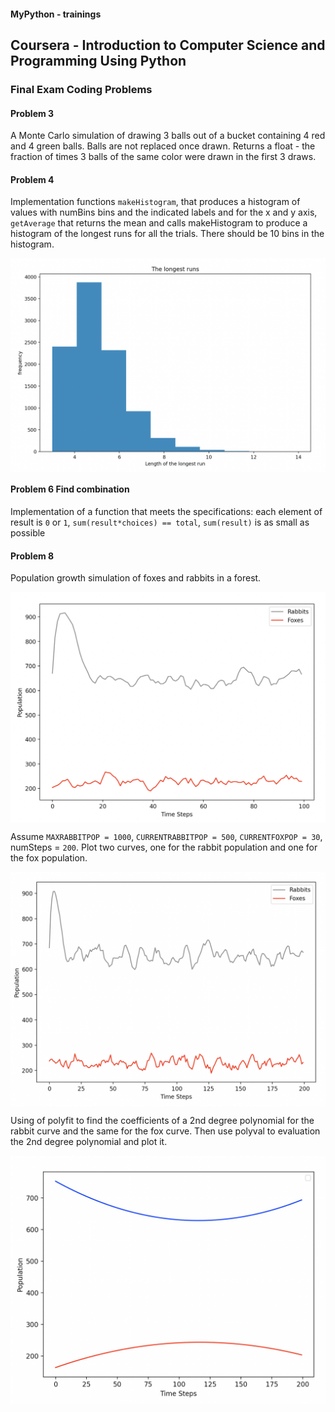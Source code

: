 #### MyPython - trainings

## Coursera - Introduction to Computer Science and Programming Using Python

### Final Exam Coding Problems

#### Problem 3

A Monte Carlo simulation of drawing 3 balls out of a bucket containing 4 red and 4 green balls.
Balls are not replaced once drawn. Returns a float - the fraction of times 3  balls of the same color were drawn in the first 3 draws.

#### Problem 4

Implementation functions `makeHistogram`, that produces a histogram of values with numBins bins and the indicated labels
and for the x and y axis, `getAverage` that returns the mean and calls makeHistogram to produce a histogram of the longest runs for all the trials. There should be 10 bins in the histogram.

<img src="https://github.com/alexey198631/trainings/blob/main/edx_introduction_to_computational_thinking_and_data_science/Problem_Set_Final_Exam/data_files/p4.png" alt="p4" width="600" align="center">

#### Problem 6 Find combination

Implementation of a function that meets the specifications: each element of result is `0` or `1`, `sum(result*choices) == total`, `sum(result)` is as small as possible

#### Problem 8

Population growth simulation of foxes and rabbits in a forest.

<img src="https://github.com/alexey198631/trainings/blob/main/edx_introduction_to_computational_thinking_and_data_science/Problem_Set_Final_Exam/data_files/p81.png" alt="p81" width="600" align="center">

Assume `MAXRABBITPOP = 1000`, `CURRENTRABBITPOP = 500`, `CURRENTFOXPOP = 30`, numSteps = `200`. Plot two curves, one for the rabbit population and one for the fox population.

<img src="https://github.com/alexey198631/trainings/blob/main/edx_introduction_to_computational_thinking_and_data_science/Problem_Set_Final_Exam/data_files/p82.png" alt="p82" width="600" align="center">

Using of polyfit to find the coefficients of a 2nd degree polynomial for the rabbit curve and the same for the fox curve. Then use polyval to evaluation the 2nd degree polynomial and plot it.

<img src="https://github.com/alexey198631/trainings/blob/main/edx_introduction_to_computational_thinking_and_data_science/Problem_Set_Final_Exam/data_files/p83.png" alt="p83" width="600" align="center">
